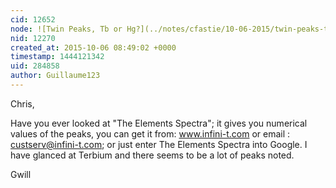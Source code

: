 ```yaml
---
cid: 12652
node: ![Twin Peaks, Tb or Hg?](../notes/cfastie/10-06-2015/twin-peaks-tb-or-hg)
nid: 12270
created_at: 2015-10-06 08:49:02 +0000
timestamp: 1444121342
uid: 284858
author: Guillaume123
---
```


Chris,

Have you ever looked at "The Elements Spectra"; it gives you numerical values of the peaks, you can get it from:  www.infini-t.com or email : custserv@infini-t.com; or just enter The Elements Spectra into Google.
I have glanced at Terbium and there seems to be a lot of peaks noted.

Gwill



